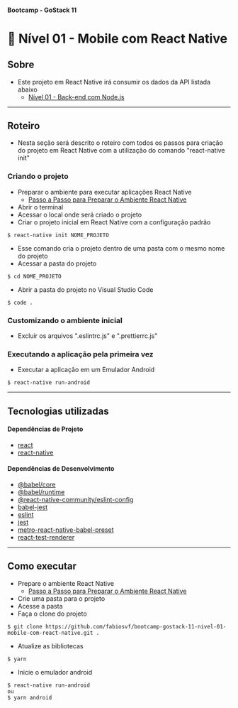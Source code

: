 ####  Bootcamp - GoStack 11
# 🚀 Nível 01 - Mobile com React Native

## Sobre

- Este projeto em React Native irá consumir os dados da API listada abaixo
  - [Nível 01 - Back-end com Node.js](https://github.com/fabiosvf/bootcamp-gostack-11-nivel-01-back-end-com-node-js)

---

## Roteiro

- Nesta seção será descrito o roteiro com todos os passos para criação do projeto em React Native com a utilização do comando "react-native init"

### Criando o projeto
- Preparar o ambiente para executar aplicações React Native
  - [Passo a Passo para Preparar o Ambiente React Native](https://react-native.rocketseat.dev/)
- Abrir o terminal
- Acessar o local onde será criado o projeto
- Criar o projeto inicial em React Native com a configuração padrão
```
$ react-native init NOME_PROJETO
```
  - Esse comando cria o projeto dentro de uma pasta com o mesmo nome do projeto
- Acessar a pasta do projeto
```
$ cd NOME_PROJETO
```
- Abrir a pasta do projeto no Visual Studio Code
```
$ code .
```

### Customizando o ambiente inicial
- Excluir os arquivos ".eslintrc.js" e ".prettierrc.js"

### Executando a aplicação pela primeira vez
- Executar a aplicação em um Emulador Android
```
$ react-native run-android
```

---

## Tecnologias utilizadas

#### Dependências de Projeto
- [react](https://yarnpkg.com/package/react)
- [react-native](https://yarnpkg.com/package/react-native)

#### Dependências de Desenvolvimento
- [@babel/core](https://yarnpkg.com/package/@babel/core)
- [@babel/runtime](https://yarnpkg.com/package/@babel/runtime)
- [@react-native-community/eslint-config](https://yarnpkg.com/package/@react-native-community/eslint-config)
- [babel-jest](https://yarnpkg.com/package/babel-jest)
- [eslint](https://yarnpkg.com/package/eslint)
- [jest](https://yarnpkg.com/package/jest)
- [metro-react-native-babel-preset](https://yarnpkg.com/package/metro-react-native-babel-preset)
- [react-test-renderer](https://yarnpkg.com/package/react-test-renderer)

---

## Como executar
- Prepare o ambiente React Native
  - [Passo a Passo para Preparar o Ambiente React Native](https://react-native.rocketseat.dev/)
- Crie uma pasta para o projeto
- Acesse a pasta
- Faça o clone do projeto
```
$ git clone https://github.com/fabiosvf/bootcamp-gostack-11-nivel-01-mobile-com-react-native.git .
```
- Atualize as bibliotecas
```
$ yarn
```
- Inicie o emulador android
```
$ react-native run-android
ou
$ yarn android
```